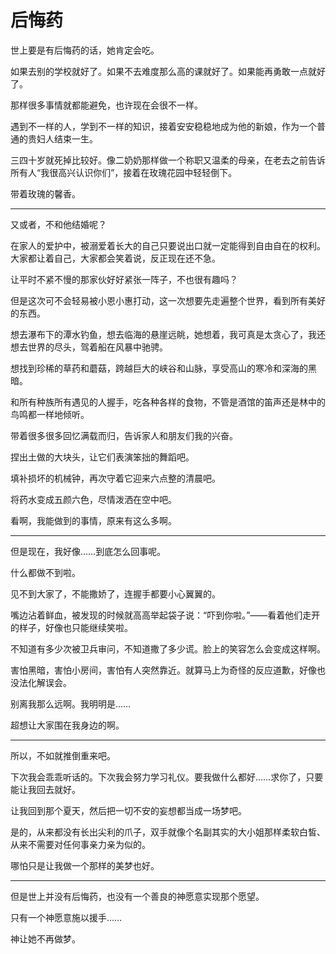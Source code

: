 # 后悔药

世上要是有后悔药的话，她肯定会吃。

如果去别的学校就好了。如果不去难度那么高的课就好了。如果能再勇敢一点就好了。

那样很多事情就都能避免，也许现在会很不一样。

遇到不一样的人，学到不一样的知识，接着安安稳稳地成为他的新娘，作为一个普通的贵妇人结束一生。

三四十岁就死掉比较好。像二奶奶那样做一个称职又温柔的母亲，在老去之前告诉所有人“我很高兴认识你们”，接着在玫瑰花园中轻轻倒下。

带着玫瑰的馨香。

---

又或者，不和他结婚呢？

在家人的爱护中，被溺爱着长大的自己只要说出口就一定能得到自由自在的权利。大家都让着自己，大家都会笑着说，反正现在还不急。

让平时不紧不慢的那家伙好好紧张一阵子，不也很有趣吗？

但是这次可不会轻易被小恩小惠打动，这一次想要先走遍整个世界，看到所有美好的东西。

想去瀑布下的潭水钓鱼，想去临海的悬崖远眺，她想着，我可真是太贪心了，我还想去世界的尽头，驾着船在风暴中驰骋。

想找到珍稀的草药和蘑菇，跨越巨大的峡谷和山脉，享受高山的寒冷和深海的黑暗。

和所有种族所有遇见的人握手，吃各种各样的食物，不管是酒馆的笛声还是林中的鸟鸣都一样地倾听。

带着很多很多回忆满载而归，告诉家人和朋友们我的兴奋。

捏出土做的大块头，让它们表演笨拙的舞蹈吧。

填补损坏的机械钟，再次守着它迎来六点整的清晨吧。

将药水变成五颜六色，尽情泼洒在空中吧。

看啊，我能做到的事情，原来有这么多啊。

---

但是现在，我好像……到底怎么回事呢。

什么都做不到啦。

见不到大家了，不能撒娇了，连握手都要小心翼翼的。

嘴边沾着鲜血，被发现的时候就高高举起袋子说：“吓到你啦。”——看着他们走开的样子，好像也只能继续笑啦。

不知道有多少次被卫兵审问，不知道撒了多少谎。脸上的笑容怎么会变成这样啊。

害怕黑暗，害怕小房间，害怕有人突然靠近。就算马上为奇怪的反应道歉，好像也没法化解误会。

别离我那么远啊。我明明是……

超想让大家围在我身边的啊。

---

所以，不如就推倒重来吧。

下次我会乖乖听话的。下次我会努力学习礼仪。要我做什么都好……求你了，只要能让我回去就好。

让我回到那个夏天，然后把一切不安的妄想都当成一场梦吧。

是的，从来都没有长出尖利的爪子，双手就像个名副其实的大小姐那样柔软白皙、从来不需要对任何事亲力亲为似的。

哪怕只是让我做一个那样的美梦也好。

---

但是世上并没有后悔药，也没有一个善良的神愿意实现那个愿望。

只有一个神愿意施以援手……

神让她不再做梦。
